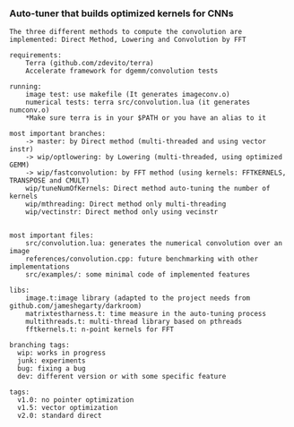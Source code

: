 ### Auto-tuner that builds optimized kernels for CNNs ###        
    The three different methods to compute the convolution are implemented: Direct Method, Lowering and Convolution by FFT

    requirements:
        Terra (github.com/zdevito/terra)
        Accelerate framework for dgemm/convolution tests
    
    running:
        image test: use makefile (It generates imageconv.o)
        numerical tests: terra src/convolution.lua (it generates numconv.o)
        *Make sure terra is in your $PATH or you have an alias to it

    most important branches: 
        -> master: by Direct method (multi-threaded and using vector instr)
        -> wip/optlowering: by Lowering (multi-threaded, using optimized GEMM)
        -> wip/fastconvolution: by FFT method (using kernels: FFTKERNELS, TRANSPOSE and CMULT)
        wip/tuneNumOfKernels: Direct method auto-tuning the number of kernels
        wip/mthreading: Direct method only multi-threading
        wip/vectinstr: Direct method only using vecinstr
        
        
    most important files: 
        src/convolution.lua: generates the numerical convolution over an image
        references/convolution.cpp: future benchmarking with other implementations
        src/examples/: some minimal code of implemented features

    libs:  
        image.t:image library (adapted to the project needs from github.com/jameshegarty/darkroom)
        matrixtestharness.t: time measure in the auto-tuning process
        multithreads.t: multi-thread library based on pthreads
        fftkernels.t: n-point kernels for FFT

    branching tags:
      wip: works in progress
      junk: experiments
      bug: fixing a bug
      dev: different version or with some specific feature
    
    tags:
      v1.0: no pointer optimization
      v1.5: vector optimization
      v2.0: standard direct